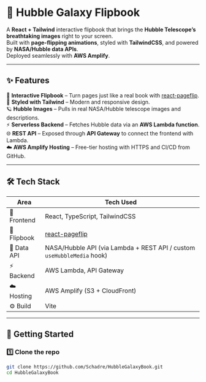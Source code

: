 # 🌌 Hubble Galaxy Flipbook  

A **React + Tailwind** interactive flipbook that brings the **Hubble Telescope’s breathtaking images** right to your screen.  
Built with **page-flipping animations**, styled with **TailwindCSS**, and powered by **NASA/Hubble data APIs**.  
Deployed seamlessly with **AWS Amplify**.  

---

## ✨ Features  

📖 **Interactive Flipbook** – Turn pages just like a real book with [react-pageflip](https://www.npmjs.com/package/react-pageflip).  
🎨 **Styled with Tailwind** – Modern and responsive design.  
🪐 **Hubble Images** – Pulls in real NASA/Hubble telescope images and descriptions.  
⚡ **Serverless Backend** – Fetches Hubble data via an **AWS Lambda function**.  
🌐 **REST API** – Exposed through **API Gateway** to connect the frontend with Lambda.  
☁️ **AWS Amplify Hosting** – Free-tier hosting with HTTPS and CI/CD from GitHub.  

---

## 🛠 Tech Stack  

| Area         | Tech Used |
|--------------|-----------|
| 🎨 Frontend  | React, TypeScript, TailwindCSS |
| 📖 Flipbook  | [react-pageflip](https://github.com/Nodlik/react-pageflip) |
| 🔭 Data API  | NASA/Hubble API (via Lambda + REST API / custom `useHubbleMedia` hook) |
| ⚡ Backend   | AWS Lambda, API Gateway |
| ☁️ Hosting   | AWS Amplify (S3 + CloudFront) |
| ⚙️ Build     | Vite |

---

## 🚀 Getting Started  

### 1️⃣ Clone the repo  

```bash
git clone https://github.com/Schadre/HubbleGalaxyBook.git
cd HubbleGalaxyBook
